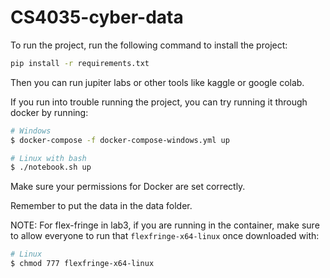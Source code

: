 # CS4035-cyber-data


To run the project, run the following command to install the project:

```bash
pip install -r requirements.txt
```
Then you can run jupiter labs or other tools like kaggle or google colab.


If you run into trouble running the project, you can try running it through docker by running:

```bash
# Windows
$ docker-compose -f docker-compose-windows.yml up 

# Linux with bash
$ ./notebook.sh up
```

Make sure your permissions for Docker are set correctly.

Remember to put the data in the data folder.

NOTE: For flex-fringe in lab3, if you are running in the container, make sure to allow everyone to run that `flexfringe-x64-linux` once downloaded with:

```bash
# Linux
$ chmod 777 flexfringe-x64-linux
```
